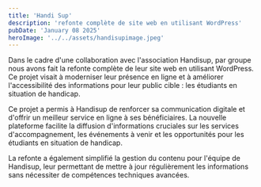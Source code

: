 ```yaml
---
title: 'Handi Sup'
description: 'refonte complète de site web en utilisant WordPress'
pubDate: 'January 08 2025'
heroImage: '../../assets/handisupimage.jpeg'
---
```


Dans le cadre d'une collaboration avec l'association Handisup, par groupe nous avons fait la refonte complète de leur site web en utilisant WordPress. Ce projet visait à moderniser leur présence en ligne et à améliorer l'accessibilité des informations pour leur public cible : les étudiants en situation de handicap.


Ce projet a permis à Handisup de renforcer sa communication digitale et d'offrir un meilleur service en ligne à ses bénéficiaires. La nouvelle plateforme facilite la diffusion d'informations cruciales sur les services d'accompagnement, les événements à venir et les opportunités pour les étudiants en situation de handicap.


La refonte a également simplifié la gestion du contenu pour l'équipe de
Handisup, leur permettant de mettre à jour régulièrement les informations sans nécessiter de compétences techniques avancées.